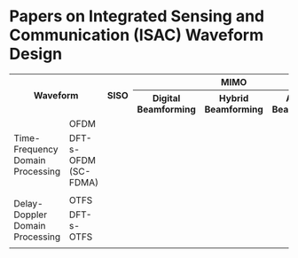 # Papers on Integrated Sensing and Communication (ISAC) Waveform Design

<table>
    <tr>
        <th rowspan="2" colspan="2">Waveform</th><th rowspan="2">SISO</th><th colspan="3">MIMO</th>
    </tr>
    <tr>
        <th>Digital Beamforming</th><th>Hybrid Beamforming</th><th>Analog Beamforming</th>
    </tr>
    <tr>
        <td rowspan="3">Time-Frequency Domain Processing</td>
        <td>OFDM</td>
        <td></td>
        <td></td>
        <td></td>
        <td></td>
    </tr>
    <tr>
        <td>DFT-s-OFDM (SC-FDMA)</td>
        <td></td>
        <td></td>
        <td></td>
        <td></td>
    </tr>
    <tr>
        <td></td>
        <td></td>
        <td></td>
        <td></td>
        <td></td>
    </tr>
    <tr>
        <td rowspan="3">Delay-Doppler Domain Processing</td>
        <td>OTFS</td>
        <td></td>
        <td></td>
        <td></td>
        <td></td>
    </tr>
    <tr>
        <td>DFT-s-OTFS</td>
        <td></td>
        <td></td>
        <td></td>
        <td></td>
    </tr>
    <tr>
        <td></td>
        <td></td>
        <td></td>
        <td></td>
        <td></td>
    </tr>
</table>